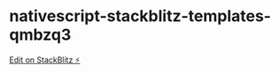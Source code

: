 # nativescript-stackblitz-templates-qmbzq3

[Edit on StackBlitz ⚡️](https://stackblitz.com/edit/nativescript-stackblitz-templates-ateawb)